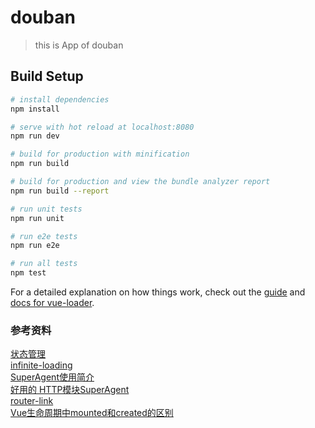 # douban

> this is App of douban

## Build Setup

``` bash
# install dependencies
npm install

# serve with hot reload at localhost:8080
npm run dev

# build for production with minification
npm run build

# build for production and view the bundle analyzer report
npm run build --report

# run unit tests
npm run unit

# run e2e tests
npm run e2e

# run all tests
npm test
```

For a detailed explanation on how things work, check out the [guide](http://vuejs-templates.github.io/webpack/) and [docs for vue-loader](http://vuejs.github.io/vue-loader).

### 参考资料
[状态管理](http://blog.csdn.net/h5_queenstyle12/article/details/75386359)  
[infinite-loading](https://www.jianshu.com/p/bfb5ca56b4fb)  
[SuperAgent使用简介](http://blog.csdn.net/u010257992/article/details/53256038)  
[好用的 HTTP模块SuperAgent](https://www.jianshu.com/p/98b854322260)  
[router-link](https://router.vuejs.org/zh-cn/api/router-link.html)  
[Vue生命周期中mounted和created的区别](http://blog.csdn.net/xdnloveme/article/details/78035065)